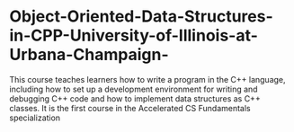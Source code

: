 # Object-Oriented-Data-Structures-in-CPP-University-of-Illinois-at-Urbana-Champaign-
This course teaches learners how to write a program in the C++ language, including how to set up a development environment for writing and debugging C++ code and how to implement data structures as C++ classes. It is the first course in the Accelerated CS Fundamentals specialization
